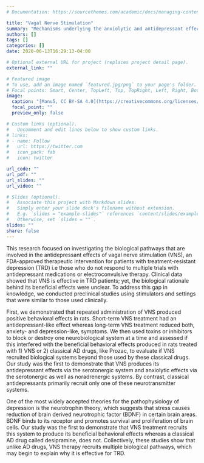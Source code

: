 ```yaml
---
# Documentation: https://sourcethemes.com/academic/docs/managing-content/

title: "Vagal Nerve Stimulation"
summary: "Mechanisms underlying the anxiolytic and antidepressant effects of vagal nerve stimulation, an FDA-approved therapy for treatment-resistant depression"
authors: []
tags: []
categories: []
date: 2020-06-13T16:29:13-04:00

# Optional external URL for project (replaces project detail page).
external_link: ""

# Featured image
# To use, add an image named `featured.jpg/png` to your page's folder.
# Focal points: Smart, Center, TopLeft, Top, TopRight, Left, Right, BottomLeft, Bottom, BottomRight.
image:
  caption: "[Manu5, CC BY-SA 4.0](https://creativecommons.org/licenses/by-sa/4.0), via Wikimedia Commons"
  focal_point: ""
  preview_only: false

# Custom links (optional).
#   Uncomment and edit lines below to show custom links.
# links:
# - name: Follow
#   url: https://twitter.com
#   icon_pack: fab
#   icon: twitter

url_code: ""
url_pdf: ""
url_slides: ""
url_video: ""

# Slides (optional).
#   Associate this project with Markdown slides.
#   Simply enter your slide deck's filename without extension.
#   E.g. `slides = "example-slides"` references `content/slides/example-slides.md`.
#   Otherwise, set `slides = ""`.
slides: ""
share: false
---
```

This research focused on investigating the biological pathways that are
involved in the antidepressant effects of vagal nerve stimulation (VNS),
an FDA-approved therapeutic intervention for patients with
treatment-resistant depression (TRD) i.e those who do not respond to
multiple trials with antidepressant medications or electroconvulsive
therapy. Clinical data showed that VNS is effective in TRD patients;
yet, the biological rationale behind its beneficial effects were
unclear. To address this gap in knowledge, we conducted preclinical
studies using stimulators and settings that were similar to those used
clinically.

First, we demonstrated that repeated administration of VNS produced
positive behavioral effects in rats. Short-term VNS treatment had an
antidepressant-like effect whereas long-term VNS treatment reduced both,
anxiety- and depression-like, symptoms. We then used toxins or
inhibitors to block or destroy one neurobiological system at a time and
assessed if this interfered with the beneficial behavioral effects
produced in rats treated with 1) VNS or 2) classical AD drugs, like
Prozac, to evaluate if VNS recruited biological systems beyond those
used by these classical drugs. Our study was the first to demonstrate
that VNS produces its antidepressant effects via the serotonergic system
and anxiolytic effects via the serotonergic as well as noradrenergic
systems. By contrast, classical antidepressants primarily recruit only
one of these neurotransmitter systems.

One of the most widely accepted theories for the pathophysiology of
depression is the neurotrophin theory, which suggests that stress causes
reduction of brain derived neurotrophic factor (BDNF) in certain brain
areas. BDNF binds to its receptor and promotes survival and
proliferation of brain cells. Our study was the first to demonstrate
that VNS treatment recruits this system to produce its beneficial
behavioral effects whereas a classical AD drug called desipramine, does
not. Collectively, these studies show that unlike AD drugs, VNS therapy
recruits multiple biological pathways, which may begin to explain why it
is effective for TRD.